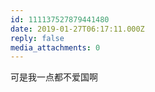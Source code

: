 ```yaml
---
id: 111137527879441480
date: 2019-01-27T06:17:11.000Z
reply: false
media_attachments: 0
---
```


可是我一点都不爱国啊

